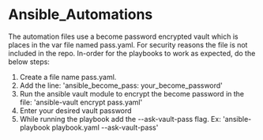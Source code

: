 # Ansible_Automations
 The automation files use a become password encrypted vault which is places in the var file named pass.yaml. 
 For security reasons the file is not included in the repo. In-order for the playbooks to work as expected, do the below steps:
 <ol>
 <li>Create a file name pass.yaml.</li>
 <li>Add the line: 'ansible_become_pass: your_become_password'</li>
 <li>Run the ansible vault module to encrypt the become password in the file: 'ansible-vault encrypt pass.yaml'</li>
 <li>Enter your desired vault password</li>
 <li>While running the playbook add the --ask-vault-pass flag. Ex: 'ansible-playbook playbook.yaml --ask-vault-pass'</li>
 </ol>
 
